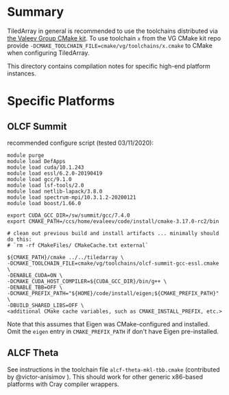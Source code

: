 # Summary
TiledArray in general is recommended to use the toolchains distributed via [the Valeev Group CMake kit](https://github.com/ValeevGroup/kit-cmake/tree/master/toolchains). To use toolchain `x` from the VG CMake kit repo provide `-DCMAKE_TOOLCHAIN_FILE=cmake/vg/toolchains/x.cmake` to CMake when configuring TiledArray.

This directory contains compilation notes for specific high-end platform instances.

# Specific Platforms

## OLCF Summit

recommended configure script (tested 03/11/2020):

```
module purge
module load DefApps
module load cuda/10.1.243
module load essl/6.2.0-20190419
module load gcc/9.1.0
module load lsf-tools/2.0
module load netlib-lapack/3.8.0
module load spectrum-mpi/10.3.1.2-20200121
module load boost/1.66.0

export CUDA_GCC_DIR=/sw/summit/gcc/7.4.0
export CMAKE_PATH=/ccs/home/evaleev/code/install/cmake-3.17.0-rc2/bin

# clean out previous build and install artifacts ... minimally should do this:
# `rm -rf CMakeFiles/ CMakeCache.txt external`

${CMAKE_PATH}/cmake ../../tiledarray \
-DCMAKE_TOOLCHAIN_FILE=cmake/vg/toolchains/olcf-summit-gcc-essl.cmake \
-DENABLE_CUDA=ON \
-DCMAKE_CUDA_HOST_COMPILER=${CUDA_GCC_DIR}/bin/g++ \
-DENABLE_TBB=OFF \
-DCMAKE_PREFIX_PATH="${HOME}/code/install/eigen;${CMAKE_PREFIX_PATH}" \
-DBUILD_SHARED_LIBS=OFF \
<additional CMake cache variables, such as CMAKE_INSTALL_PREFIX, etc.>
```
Note that this assumes that Eigen was CMake-configured and installed. Omit the `eigen` entry in `CMAKE_PREFIX_PATH` if don't have Eigen pre-installed.

## ALCF Theta

See instructions in the toolchain file `alcf-theta-mkl-tbb.cmake` (contributed by @victor-anisimov ). This should work for other generic x86-based platforms with Cray compiler wrappers.
